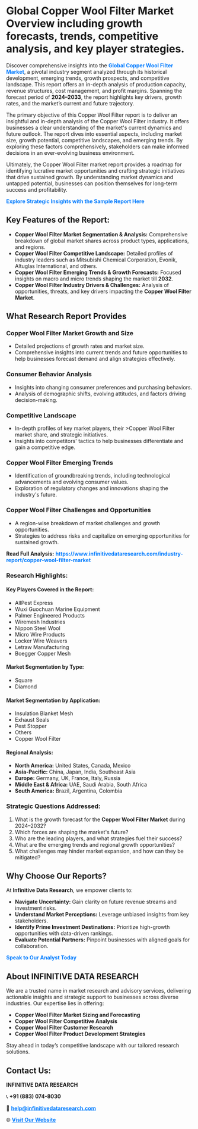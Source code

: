 <h1>Global Copper Wool Filter Market Overview including growth forecasts, trends, competitive analysis, and key player strategies.</h1>
<p>
Discover comprehensive insights into the 
<a href="https://www.infinitivedataresearch.com/industry-report/copper-wool-filter-market" rel="dofollow" style="color: #007BFF; text-decoration: none;"><strong>Global Copper Wool Filter Market</strong></a>, a pivotal industry segment analyzed through its historical development, emerging trends, growth prospects, and competitive landscape. This report offers an in-depth analysis of production capacity, revenue structures, cost management, and profit margins. Spanning the forecast period of <strong>2024–2033</strong>, the report highlights key drivers, growth rates, and the market’s current and future trajectory.
</p>
<p>
The primary objective of this Copper Wool Filter report is to deliver an insightful and in-depth analysis of the Copper Wool Filter industry. It offers businesses a clear understanding of the market's current dynamics and future outlook. The report dives into essential aspects, including market size, growth potential, competitive landscapes, and emerging trends. By exploring these factors comprehensively, stakeholders can make informed decisions in an ever-evolving business environment.
</p>
<p>
Ultimately, the Copper Wool Filter market report provides a roadmap for identifying lucrative market opportunities and crafting strategic initiatives that drive sustained growth. By understanding market dynamics and untapped potential, businesses can position themselves for long-term success and profitability.
</p>
<p>
<a href="https://www.infinitivedataresearch.com/request-sample/reportId=111301" style="color: #007BFF; text-decoration: none;"><strong>Explore Strategic Insights with the Sample Report Here</strong></a>
</p>

<h2>Key Features of the Report:</h2>
<ul>
<li><strong>Copper Wool Filter Market Segmentation & Analysis:</strong> Comprehensive breakdown of global market shares across product types, applications, and regions.</li>
<li><strong>Copper Wool Filter Competitive Landscape:</strong> Detailed profiles of industry leaders such as Mitsubishi Chemical Corporation, Evonik, Altuglas International, and others.</li>
<li><strong>Copper Wool Filter Emerging Trends & Growth Forecasts:</strong> Focused insights on macro and micro trends shaping the market till <strong>2032</strong>.</li>
<li><strong>Copper Wool Filter Industry Drivers & Challenges:</strong> Analysis of opportunities, threats, and key drivers impacting the <strong>Copper Wool Filter Market</strong>.</li>
</ul>

<h2>What Research Report Provides</h2>
<h3>Copper Wool Filter Market Growth and Size</h3>
<ul>
<li>Detailed projections of growth rates and market size.</li>
<li>Comprehensive insights into current trends and future opportunities to help businesses forecast demand and align strategies effectively.</li>
</ul>

<h3>Consumer Behavior Analysis</h3>
<ul>
<li>Insights into changing consumer preferences and purchasing behaviors.</li>
<li>Analysis of demographic shifts, evolving attitudes, and factors driving decision-making.</li>
</ul>

<h3>Competitive Landscape</h3>
<ul>
<li>In-depth profiles of key market players, their >Copper Wool Filter market share, and strategic initiatives.</li>
<li>Insights into competitors' tactics to help businesses differentiate and gain a competitive edge.</li>
</ul>

<h3>Copper Wool Filter Emerging Trends</h3>
<ul>
<li>Identification of groundbreaking trends, including technological advancements and evolving consumer values.</li>
<li>Exploration of regulatory changes and innovations shaping the industry's future.</li>
</ul>

<h3>Copper Wool Filter Challenges and Opportunities</h3>
<ul>
<li>A region-wise breakdown of market challenges and growth opportunities.</li>
<li>Strategies to address risks and capitalize on emerging opportunities for sustained growth.</li>
</ul>
<p><strong>Read Full Analysis:</strong> <a href="https://www.infinitivedataresearch.com/industry-report/copper-wool-filter-market" rel="dofollow" style="color: #007BFF; text-decoration: none;"><strong>https://www.infinitivedataresearch.com/industry-report/copper-wool-filter-market</strong></a></p>
<h3>Research Highlights:</h3>
<h4>Key Players Covered in the Report:</h4>
<ul><li>AllPest Express</li><li>Wuxi Guochuan Marine Equipment</li><li>Palmer Engineered Products</li><li>Wiremesh Industries</li><li>Nippon Steel Wool</li><li>Micro Wire Products</li><li>Locker Wire Weavers</li><li>Letraw Manufacturing</li><li>Boegger Copper Mesh</li></ul>
<h4>Market Segmentation by Type:</h4>
<ul><li>Square</li><li>Diamond</li></ul>
<h4>Market Segmentation by Application:</h4>
<ul><li>Insulation Blanket Mesh</li><li>Exhaust Seals</li><li>Pest Stopper</li><li>Others</li><li>Copper Wool Filter</li></ul>

<h4>Regional Analysis:</h4>
<ul>
<li><strong>North America:</strong> United States, Canada, Mexico</li>
<li><strong>Asia-Pacific:</strong> China, Japan, India, Southeast Asia</li>
<li><strong>Europe:</strong> Germany, UK, France, Italy, Russia</li>
<li><strong>Middle East & Africa:</strong> UAE, Saudi Arabia, South Africa</li>
<li><strong>South America:</strong> Brazil, Argentina, Colombia</li>
</ul>

<h3>Strategic Questions Addressed:</h3>
<ol>
<li>What is the growth forecast for the <strong>Copper Wool Filter Market</strong> during 2024–2032?</li>
<li>Which forces are shaping the market's future?</li>
<li>Who are the leading players, and what strategies fuel their success?</li>
<li>What are the emerging trends and regional growth opportunities?</li>
<li>What challenges may hinder market expansion, and how can they be mitigated?</li>
</ol>

<h2>Why Choose Our Reports?</h2>
<p>At <strong>Infinitive Data Research</strong>, we empower clients to:</p>
<ul>
<li><strong>Navigate Uncertainty:</strong> Gain clarity on future revenue streams and investment risks.</li>
<li><strong>Understand Market Perceptions:</strong> Leverage unbiased insights from key stakeholders.</li>
<li><strong>Identify Prime Investment Destinations:</strong> Prioritize high-growth opportunities with data-driven rankings.</li>
<li><strong>Evaluate Potential Partners:</strong> Pinpoint businesses with aligned goals for collaboration.</li>
</ul>
<p><a href="https://www.infinitivedataresearch.com/industry-report/copper-wool-filter-market" rel="dofollow" style="color: #007BFF; text-decoration: none;"><strong>Speak to Our Analyst Today</strong></a></p>

<h2>About INFINITIVE DATA RESEARCH</h2>
<p>We are a trusted name in market research and advisory services, delivering actionable insights and strategic support to businesses across diverse industries. Our expertise lies in offering:</p>
<ul>
<li><strong>Copper Wool Filter Market Sizing and Forecasting</strong></li>
<li><strong>Copper Wool Filter Competitive Analysis</strong></li>
<li><strong>Copper Wool Filter Customer Research</strong></li>
<li><strong>Copper Wool Filter Product Development Strategies</strong></li>
</ul>
<p>Stay ahead in today’s competitive landscape with our tailored research solutions.</p>

<h2>Contact Us:</h2>
<p><strong>INFINITIVE DATA RESEARCH</strong></p>
<p>📞 <strong>+91 (883) 074-8030</strong></p>
<p>📧 <strong><a href="mailto:help@infinitivedataresearch.com" style="color: #007BFF;">help@infinitivedataresearch.com</a></strong></p>
<p>🌐 <strong><a href="https://www.infinitivedataresearch.com" rel="dofollow" style="color: #007BFF;">Visit Our Website</a></strong></p>